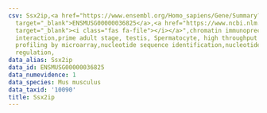 ```yaml
---
csv: Ssx2ip,<a href="https://www.ensembl.org/Homo_sapiens/Gene/Summary?db=core;g=ENSMUSG00000036825"
  target="_blank">ENSMUSG00000036825</a>,<a href="https://www.ncbi.nlm.nih.gov/pubmed/23834426"
  target="_blank"><i class="fas fa-file"></i></a>",chromatin immunoprecipitation assay,direct
  interaction,prime adult stage, testis, Spermatocyte, high throughput transcription
  profiling by microarray,nucleotide sequence identification,nucleotide sequence identification,transcriptional
  regulation,
data_alias: Ssx2ip
data_id: ENSMUSG00000036825
data_numevidence: 1
data_species: Mus musculus
data_taxid: '10090'
title: Ssx2ip
---
```

